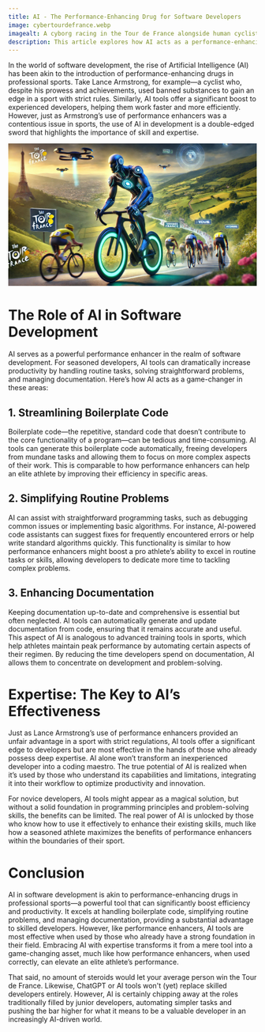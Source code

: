 ```yaml
---
title: AI - The Performance-Enhancing Drug for Software Developers
image: cybertourdefrance.webp
imagealt: A cyborg racing in the Tour de France alongside human cyclists.
description: This article explores how AI acts as a performance-enhancing tool for developers, streamlining tasks like boilerplate code, easy problems, and documentation. It compares AI’s impact on experienced developers to the use of performance-enhancing drugs in sports, noting that while AI boosts productivity, it doesn't replace skilled developers but may reduce the need for junior roles.
---
```


In the world of software development, the rise of Artificial Intelligence (AI) has been akin to the introduction of performance-enhancing drugs in professional sports. Take Lance Armstrong, for example—a cyclist who, despite his prowess and achievements, used banned substances to gain an edge in a sport with strict rules. Similarly, AI tools offer a significant boost to experienced developers, helping them work faster and more efficiently. However, just as Armstrong’s use of performance enhancers was a contentious issue in sports, the use of AI in development is a double-edged sword that highlights the importance of skill and expertise.

![Cyborgs running the tour de france](/images/cybertourdefrance.webp "Cyber Tour De France")

# The Role of AI in Software Development

AI serves as a powerful performance enhancer in the realm of software development. For seasoned developers, AI tools can dramatically increase productivity by handling routine tasks, solving straightforward problems, and managing documentation. Here’s how AI acts as a game-changer in these areas:

## 1. Streamlining Boilerplate Code

Boilerplate code—the repetitive, standard code that doesn’t contribute to the core functionality of a program—can be tedious and time-consuming. AI tools can generate this boilerplate code automatically, freeing developers from mundane tasks and allowing them to focus on more complex aspects of their work. This is comparable to how performance enhancers can help an elite athlete by improving their efficiency in specific areas.

## 2. Simplifying Routine Problems

AI can assist with straightforward programming tasks, such as debugging common issues or implementing basic algorithms. For instance, AI-powered code assistants can suggest fixes for frequently encountered errors or help write standard algorithms quickly. This functionality is similar to how performance enhancers might boost a pro athlete’s ability to excel in routine tasks or skills, allowing developers to dedicate more time to tackling complex problems.

## 3. Enhancing Documentation

Keeping documentation up-to-date and comprehensive is essential but often neglected. AI tools can automatically generate and update documentation from code, ensuring that it remains accurate and useful. This aspect of AI is analogous to advanced training tools in sports, which help athletes maintain peak performance by automating certain aspects of their regimen. By reducing the time developers spend on documentation, AI allows them to concentrate on development and problem-solving.

# Expertise: The Key to AI’s Effectiveness

Just as Lance Armstrong’s use of performance enhancers provided an unfair advantage in a sport with strict regulations, AI tools offer a significant edge to developers but are most effective in the hands of those who already possess deep expertise. AI alone won’t transform an inexperienced developer into a coding maestro. The true potential of AI is realized when it’s used by those who understand its capabilities and limitations, integrating it into their workflow to optimize productivity and innovation.

For novice developers, AI tools might appear as a magical solution, but without a solid foundation in programming principles and problem-solving skills, the benefits can be limited. The real power of AI is unlocked by those who know how to use it effectively to enhance their existing skills, much like how a seasoned athlete maximizes the benefits of performance enhancers within the boundaries of their sport.

# Conclusion

AI in software development is akin to performance-enhancing drugs in professional sports—a powerful tool that can significantly boost efficiency and productivity. It excels at handling boilerplate code, simplifying routine problems, and managing documentation, providing a substantial advantage to skilled developers. However, like performance enhancers, AI tools are most effective when used by those who already have a strong foundation in their field. Embracing AI with expertise transforms it from a mere tool into a game-changing asset, much like how performance enhancers, when used correctly, can elevate an elite athlete’s performance.

That said, no amount of steroids would let your average person win the Tour de France. Likewise, ChatGPT or AI tools won't (yet) replace skilled developers entirely. However, AI is certainly chipping away at the roles traditionally filled by junior developers, automating simpler tasks and pushing the bar higher for what it means to be a valuable developer in an increasingly AI-driven world.
